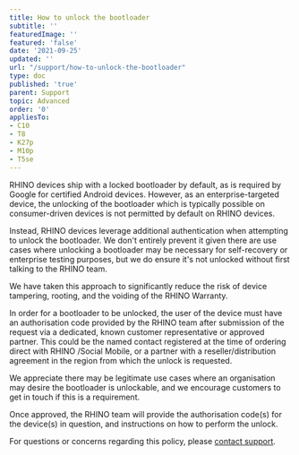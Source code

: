 ```yaml
---
title: How to unlock the bootloader
subtitle: ''
featuredImage: ''
featured: 'false'
date: '2021-09-25'
updated: ''
url: "/support/how-to-unlock-the-bootloader"
type: doc
published: 'true'
parent: Support
topic: Advanced
order: '0'
appliesTo:
- C10
- T8
- K27p
- M10p
- T5se
---
```


RHINO devices ship with a locked bootloader by default, as is required by Google for certified Android devices. However, as an enterprise-targeted device, the unlocking of the bootloader which is typically possible on consumer-driven devices is not permitted by default on RHINO devices.

Instead, RHINO devices leverage additional authentication when attempting to unlock the bootloader. We don't entirely prevent it given there are use cases where unlocking a bootloader may be necessary for self-recovery or enterprise testing purposes, but we do ensure it's not unlocked without first talking to the RHINO team.

We have taken this approach to significantly reduce the risk of device tampering, rooting, and the voiding of the RHINO Warranty.

In order for a bootloader to be unlocked, the user of the device must have an authorisation code provided by the RHINO team after submission of the request via a dedicated, known customer representative or approved partner. This could be the named contact registered at the time of ordering direct with RHINO /Social Mobile, or a partner with a reseller/distribution agreement in the region from which the unlock is requested.

We appreciate there may be legitimate use cases where an organisation may desire the bootloader is unlockable, and we encourage customers to get in touch if this is a requirement.

Once approved, the RHINO team will provide the authorisation code(s) for the device(s) in question, and instructions on how to perform the unlock.

For questions or concerns regarding this policy, please [contact support](/support/escalate).
